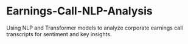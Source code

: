 # Earnings-Call-NLP-Analysis
Using NLP and Transformer models to analyze corporate earnings call transcripts for sentiment and key insights.
